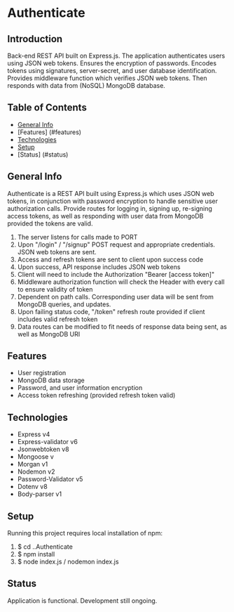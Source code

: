 # Authenticate

## Introduction 
Back-end REST API built on Express.js. The application authenticates users using JSON web tokens. Ensures the encryption of passwords. Encodes tokens using signatures, server-secret, and user database identification. Provides middleware function which verifies JSON web tokens. Then responds with data from (NoSQL) MongoDB database.

## Table of Contents
* [General Info](#general-info)
* [Features] (#features)
* [Technologies](#technologies)
* [Setup](#setup)
* [Status] (#status)

## General Info
Authenticate is a REST API built using Express.js which uses JSON web tokens, in conjunction with password encryption to handle sensitive user authorization calls. Provide routes for logging in, signing up, re-signing access tokens, as well as responding with user data from MongoDB provided the tokens are valid.
1. The server listens for calls made to PORT
2. Upon "/login" / "/signup" POST request and appropriate credentials. JSON web tokens are sent.
3. Access and refresh tokens are sent to client upon success code
4. Upon success, API response includes JSON web tokens
5. Client will need to include the Authorization "Bearer [access token]"
6. Middleware authorization function will check the Header with every call to ensure validity of token
7. Dependent on path calls. Corresponding user data will be sent from MongoDB queries, and updates.
8. Upon failing status code, "/token" refresh route provided if client includes valid refresh token
9. Data routes can be modified to fit needs of response data being sent, as well as MongoDB URI 

## Features
* User registration
* MongoDB data storage 
* Password, and user information encryption
* Access token refreshing (provided refresh token valid)

## Technologies
* Express v4
* Express-validator v6
* Jsonwebtoken v8
* Mongoose v
* Morgan v1
* Nodemon v2
* Password-Validator v5
* Dotenv v8
* Body-parser v1

## Setup
Running this project requires local installation of npm: 
1. $ cd ..Authenticate
2. $ npm install
3. $ node index.js / nodemon index.js

## Status
Application is functional. Development still ongoing.
